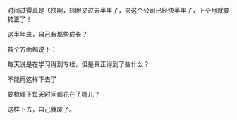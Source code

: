 时间过得真是飞快啊，转眼又过去半年了，来这个公司已经快半年了，下个月就要转正了！

这半年来，自己有那些成长？

各个方面都说下：

每天说是在学习得到专栏，但是真正得到了些什么？

不能再这样下去了

要梳理下每天时间都花在了哪儿？

这样下去，自己就废了。


